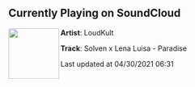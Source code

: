 ## Currently Playing on SoundCloud

[<img align="left" width="100" src="https://i1.sndcdn.com/artworks-a2vfbdYGpaevAGJj-wugKFQ-t500x500.jpg">](https://soundcloud.com/loudkult/solven-x-lena-luisa-paradise)

**Artist**: LoudKult 

**Track**: Solven x Lena Luisa - Paradise

Last updated at 04/30/2021 06:31
